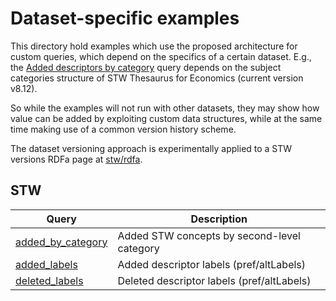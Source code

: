 Dataset-specific examples
=========================

This directory hold examples which use the proposed architecture for custom
queries, which depend on the specifics of a certain dataset. E.g., the [Added
descriptors by
category](http://zbw.eu/beta/sparql-gui/?queryRef=https://api.github.com/repos/jneubert/skos-history/contents/examples/stw/sparql/added_by_category.rq)
query depends on the subject categories structure of STW Thesaurus for
Economics (current version v8.12).

So while the examples will not run with other datasets, they may show how
value can be added by exploiting custom data structures, while at the same
time making use of a common version history scheme.

The dataset versioning approach is experimentally applied to a STW versions
RDFa page at [stw/rdfa](stw/rdfa).


STW
---

Query | Description
------|------------
[added_by_category](http://zbw.eu/beta/sparql-gui/?queryRef=https://api.github.com/repos/jneubert/skos-history/contents/example/stw/sparql/added_by_category.rq) | Added STW concepts by second-level category
[added_labels](http://zbw.eu/beta/sparql-gui/?queryRef=https://api.github.com/repos/jneubert/skos-history/contents/example/stw/sparql/added_labels.rq) | Added descriptor labels (pref/altLabels)
[deleted_labels](http://zbw.eu/beta/sparql-gui/?queryRef=https://api.github.com/repos/jneubert/skos-history/contents/example/stw/sparql/deleted_labels.rq) | Deleted descriptor labels (pref/altLabels)

